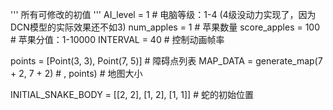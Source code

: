 '''
所有可修改的初值
'''
AI_level = 1  # 电脑等级：1-4 (4级没动力实现了，因为DCN模型的实际效果还不如3)
num_apples = 1  # 苹果数量
score_apples = 100  # 苹果分值：1-10000
INTERVAL = 40  # 控制动画帧率

points = [Point(3, 3), Point(7, 5)]  # 障碍点列表
MAP_DATA = generate_map(7 + 2, 7 + 2)  # , points)  # 地图大小

INITIAL_SNAKE_BODY = [[2, 2], [1, 2], [1, 1]]  # 蛇的初始位置
